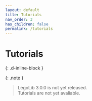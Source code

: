 ```yaml
---
layout: default
title: Tutorials
nav_order: 3
has_children: false
permalink: /tutorials
---
```

# Tutorials  
{: .d-inline-block }  

{: .note }  
> LegoLib 3.0.0 is not yet released.  
> Tutorials are not yet avaliable.   
